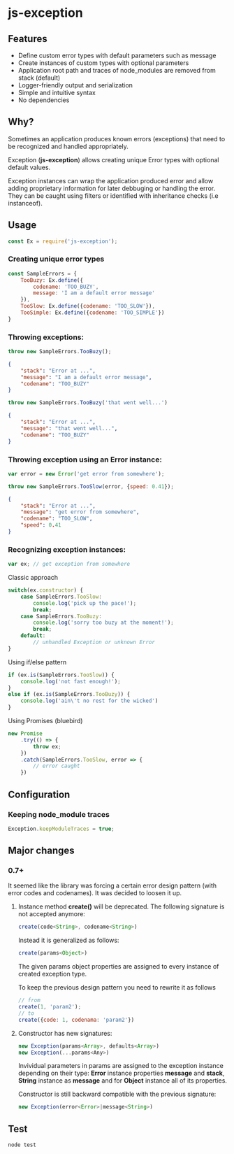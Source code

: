 
# js-exception

## Features

* Define custom error types with default parameters such as message
* Create instances of custom types with optional parameters
* Application root path and traces of node_modules are removed from stack (default)
* Logger-friendly output and serialization
* Simple and intuitive syntax
* No dependencies

## Why?

Sometimes an application produces known errors (exceptions) that need to be recognized and handled appropriately.

Exception (**js-exception**) allows creating unique Error types with optional default values.

Exception instances can wrap the application produced error and allow adding proprietary information for later debbuging or handling the error. They can be caught using filters or identified with inheritance checks (i.e instanceof).

## Usage

```js
const Ex = require('js-exception');
```

### Creating unique error types
```js
const SampleErrors = {
    TooBuzy: Ex.define({
        codename: 'TOO_BUZY',
        message: 'I am a default error message'
    }),
    TooSlow: Ex.define({codename: 'TOO_SLOW'}),
    TooSimple: Ex.define({codename: 'TOO_SIMPLE'})
}
```
### Throwing exceptions:
```js
throw new SampleErrors.TooBuzy();
```
```json
{
    "stack": "Error at ...",
    "message": "I am a default error message",
    "codename": "TOO_BUZY"
}
```
```js
throw new SampleErrors.TooBuzy('that went well...')
```
```json
{
    "stack": "Error at ...",
    "message": "that went well...",
    "codename": "TOO_BUZY"
}
```

### Throwing exception using an Error instance:
```js
var error = new Error('get error from somewhere');

throw new SampleErrors.TooSlow(error, {speed: 0.41});
```
```json
{
    "stack": "Error at ...",
    "message": "get error from somewhere",
    "codename": "TOO_SLOW",
    "speed": 0.41
}
```

### Recognizing exception instances:
```js
var ex; // get exception from somewhere
```

Classic approach
```js
switch(ex.constructor) {
    case SampleErrors.TooSlow:
        console.log('pick up the pace!');
        break;
    case SampleErrors.TooBuzy:
        console.log('sorry too buzy at the moment!');
        break;
    default:
        // unhandled Exception or unknown Error
}
```
Using if/else pattern
```js
if (ex.is(SampleErrors.TooSlow)) {
    console.log('not fast enough!');
}
else if (ex.is(SampleErrors.TooBuzy)) {
    console.log('ain\'t no rest for the wicked')
}
```

Using Promises (bluebird)
```js
new Promise
    .try(() => {
        throw ex;
    })
    .catch(SampleErrors.TooSlow, error => {
        // error caught
    })
```

## Configuration

### Keeping node_module traces
```js
Exception.keepModuleTraces = true;
```

## Major changes

### 0.7+
It seemed like the library was forcing a certain error design pattern (with error codes and codenames). It was decided to loosen it up.

1) Instance method **create()** will be deprecated.
    The following signature is not accepted anymore:
    ```js
    create(code<String>, codename<String>)
    ```
    Instead it is generalized as follows:
    ```js
    create(params<Object>)
    ```
    The given params object properties are assigned to every instance of created exception type.

    To keep the previous design pattern you need to rewrite it as follows
    ```js
    // from
    create(1, 'param2');
    // to
    create({code: 1, codenama: 'param2'})
    ```

2) Constructor has new signatures:
    ```js
    new Exception(params<Array>, defaults<Array>)
    new Exception(...params<Any>)
    ```
    Invividual parameters in params are assigned to the exception instance depending on their type: **Error** instance properties **message** and **stack**, **String** instance as **message** and for **Object** instance all of its properties.

    Constructor is still backward compatible with the previous signature:
    ```js
    new Exception(error<Error>|message<String>)
    ```


## Test

```js
node test
```
